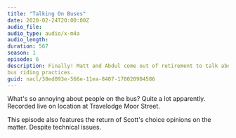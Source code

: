 ```yaml
---
title: "Talking On Buses"
date: 2020-02-24T20:00:00Z
audio_file:
audio_type: audio/x-m4a
audio_length: 
duration: 567
season: 1
episode: 6
description: Finally! Matt and Abdul come out of retirement to talk about bad
bus riding practices.
guid: nacl/38ed093e-566e-11ea-8407-178020904586
---
```


What's so annoying about people on the bus? Quite a lot apparently. Recorded
live on location at Travelodge Moor Street.

This episode also features the return of Scott's choice opinions on the matter.
Despite technical issues.
